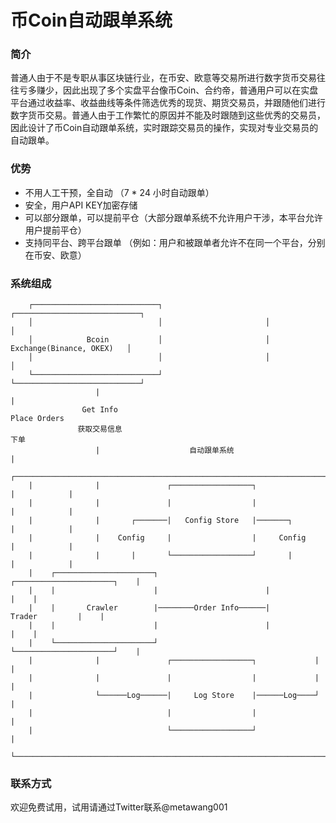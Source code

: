 # 币Coin自动跟单系统

### 简介

普通人由于不是专职从事区块链行业，在币安、欧意等交易所进行数字货币交易往往亏多赚少，因此出现了多个实盘平台像币Coin、合约帝，普通用户可以在实盘平台通过收益率、收益曲线等条件筛选优秀的现货、期货交易员，并跟随他们进行数字货币交易。普通人由于工作繁忙的原因并不能及时跟随到这些优秀的交易员，因此设计了币Coin自动跟单系统，实时跟踪交易员的操作，实现对专业交易员的自动跟单。

### 优势

- 不用人工干预，全自动 （7 * 24 小时自动跟单）
- 安全，用户API KEY加密存储
- 可以部分跟单，可以提前平仓（大部分跟单系统不允许用户干涉，本平台允许用户提前平仓）
- 支持同平台、跨平台跟单 （例如：用户和被跟单者允许不在同一个平台，分别在币安、欧意）

### 系统组成
     
                                   
        ┌────────────────────────────┐                       ┌────────────────────────────┐                
        │                            │                       │	                          │  
        │            Bcoin           │                       │	Exchange(Binance, OKEX)   │
        │                            │                       │	                          │
        └────────────────────────────┘                       └────────────────────────────┘
                       |                                                    |
                    Get Info                                           Place Orders
                   获取交易信息                                              下单 
                       |                    自动跟单系统                      |
        ┌────────────────────────────────────────────────────────────────────────────────┐
        |              |               ┌──────────────────┐                 |            |
        |              |               |                  |                 |            |
        |              |       ┌───────|   Config Store   |───────┐         |            |
        |              |    Config     |                  |     Config      |            |
        |              |       |       └──────────────────┘       |         |            |
        |    ┌──────────────────────┐                        ┌──────────────────────┐    |
        |    |                      |                        |                      |    |
        |    |       Crawler        |────────Order Info──────|       Trader         |    |
        |    |                      |                        |                      |    |
        |    └──────────────────────┘                        └──────────────────────┘    |
        |              |               ┌──────────────────┐             |                |
        |              |               |                  |             |                |
        |              └──────Log──────|     Log Store    |──────Log────┘                |
        |                              |                  |                              |
        |                              └──────────────────┘                              |
        └────────────────────────────────────────────────────────────────────────────────┘

### 联系方式

欢迎免费试用，试用请通过Twitter联系@metawang001


